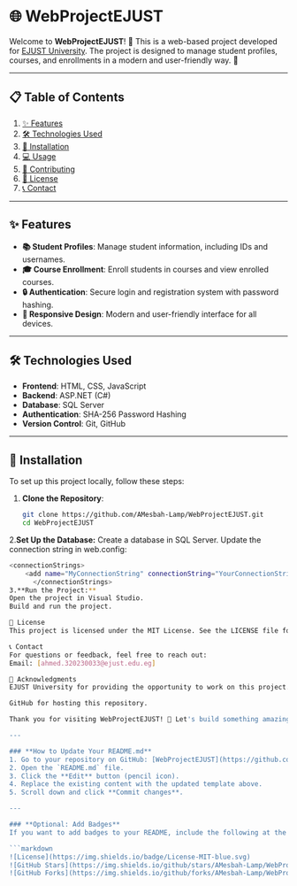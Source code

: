 # 🌐 WebProjectEJUST

Welcome to **WebProjectEJUST**! 🎉 This is a web-based project developed for [EJUST University](https://www.ejust.edu.eg/). The project is designed to manage student profiles, courses, and enrollments in a modern and user-friendly way. 🚀

---

## 📋 Table of Contents
1. [✨ Features](#-features)
2. [🛠️ Technologies Used](#%EF%B8%8F-technologies-used)
3. [🚀 Installation](#-installation)
4. [💻 Usage](#-usage)
5. [🤝 Contributing](#-contributing)
6. [📜 License](#-license)
7. [📞 Contact](#-contact)

---

## ✨ Features
- **📚 Student Profiles**: Manage student information, including IDs and usernames.
- **🎓 Course Enrollment**: Enroll students in courses and view enrolled courses.
- **🔒 Authentication**: Secure login and registration system with password hashing.
- **📱 Responsive Design**: Modern and user-friendly interface for all devices.

---

## 🛠️ Technologies Used
- **Frontend**: HTML, CSS, JavaScript
- **Backend**: ASP.NET (C#)
- **Database**: SQL Server
- **Authentication**: SHA-256 Password Hashing
- **Version Control**: Git, GitHub

---

## 🚀 Installation
To set up this project locally, follow these steps:

1. **Clone the Repository**:
   ```bash
   git clone https://github.com/AMesbah-Lamp/WebProjectEJUST.git
   cd WebProjectEJUST
2.**Set Up the Database:**
   Create a database in SQL Server.
   Update the connection string in web.config:
   ```bash
   <connectionStrings>
       <add name="MyConnectionString" connectionString="YourConnectionStringHere" providerName="System.Data.SqlClient" />
         </connectionStrings>
3.**Run the Project:**
   Open the project in Visual Studio.
   Build and run the project.
   
📜 License
This project is licensed under the MIT License. See the LICENSE file for details.

📞 Contact
For questions or feedback, feel free to reach out:
Email: [ahmed.320230033@ejust.edu.eg]

🙏 Acknowledgments
EJUST University for providing the opportunity to work on this project.

GitHub for hosting this repository.

Thank you for visiting WebProjectEJUST! 🎉 Let's build something amazing together! 🚀   

---

### **How to Update Your README.md**
1. Go to your repository on GitHub: [WebProjectEJUST](https://github.com/AMesbah-Lamp/WebProjectEJUST).
2. Open the `README.md` file.
3. Click the **Edit** button (pencil icon).
4. Replace the existing content with the updated template above.
5. Scroll down and click **Commit changes**.

---

### **Optional: Add Badges**
If you want to add badges to your README, include the following at the top of the file:

```markdown
![License](https://img.shields.io/badge/License-MIT-blue.svg)
![GitHub Stars](https://img.shields.io/github/stars/AMesbah-Lamp/WebProjectEJUST?style=social)
![GitHub Forks](https://img.shields.io/github/forks/AMesbah-Lamp/WebProjectEJUST?style=social)
